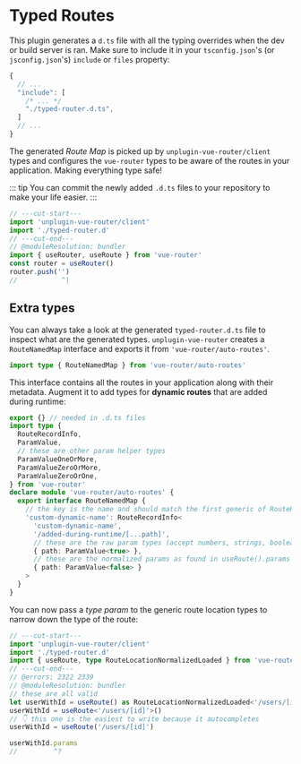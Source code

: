 # Typed Routes

This plugin generates a `d.ts` file with all the typing overrides when the dev or build server is ran. Make sure to include it in your `tsconfig.json`'s (or `jsconfig.json`'s) `include` or `files` property:

```js
{
  // ...
  "include": [
    /* ... */
    "./typed-router.d.ts",
  ]
  // ...
}
```

The generated _Route Map_ is picked up by `unplugin-vue-router/client` types and configures the `vue-router` types to be aware of the routes in your application. Making everything type safe!

::: tip
You can commit the newly added `.d.ts` files to your repository to make your life easier.
:::

```ts twoslash
// ---cut-start---
import 'unplugin-vue-router/client'
import './typed-router.d'
// ---cut-end---
// @moduleResolution: bundler
import { useRouter, useRoute } from 'vue-router'
const router = useRouter()
router.push('')
//           ^|
```

## Extra types

You can always take a look at the generated `typed-router.d.ts` file to inspect what are the generated types. `unplugin-vue-router` creates a `RouteNamedMap` interface and exports it from `'vue-router/auto-routes'`.

```ts
import type { RouteNamedMap } from 'vue-router/auto-routes'
```

This interface contains all the routes in your application along with their metadata. Augment it to add types for **dynamic routes** that are added during runtime:

```ts
export {} // needed in .d.ts files
import type {
  RouteRecordInfo,
  ParamValue,
  // these are other param helper types
  ParamValueOneOrMore,
  ParamValueZeroOrMore,
  ParamValueZeroOrOne,
} from 'vue-router'
declare module 'vue-router/auto-routes' {
  export interface RouteNamedMap {
    // the key is the name and should match the first generic of RouteRecordInfo
    'custom-dynamic-name': RouteRecordInfo<
      'custom-dynamic-name',
      '/added-during-runtime/[...path]',
      // these are the raw param types (accept numbers, strings, booleans, etc)
      { path: ParamValue<true> },
      // these are the normalized params as found in useRoute().params
      { path: ParamValue<false> }
    >
  }
}
```

You can now pass a _type param_ to the generic route location types to narrow down the type of the route:

```ts twoslash
// ---cut-start---
import 'unplugin-vue-router/client'
import './typed-router.d'
import { useRoute, type RouteLocationNormalizedLoaded } from 'vue-router'
// ---cut-end---
// @errors: 2322 2339
// @moduleResolution: bundler
// these are all valid
let userWithId = useRoute() as RouteLocationNormalizedLoaded<'/users/[id]'>
userWithId = useRoute<'/users/[id]'>()
// 👇 this one is the easiest to write because it autocompletes
userWithId = useRoute('/users/[id]')

userWithId.params
//         ^?
```
